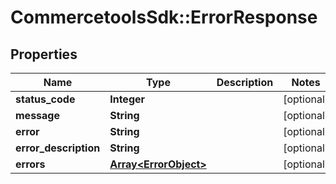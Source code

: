 # CommercetoolsSdk::ErrorResponse

## Properties
Name | Type | Description | Notes
------------ | ------------- | ------------- | -------------
**status_code** | **Integer** |  | [optional] 
**message** | **String** |  | [optional] 
**error** | **String** |  | [optional] 
**error_description** | **String** |  | [optional] 
**errors** | [**Array&lt;ErrorObject&gt;**](ErrorObject.md) |  | [optional] 

